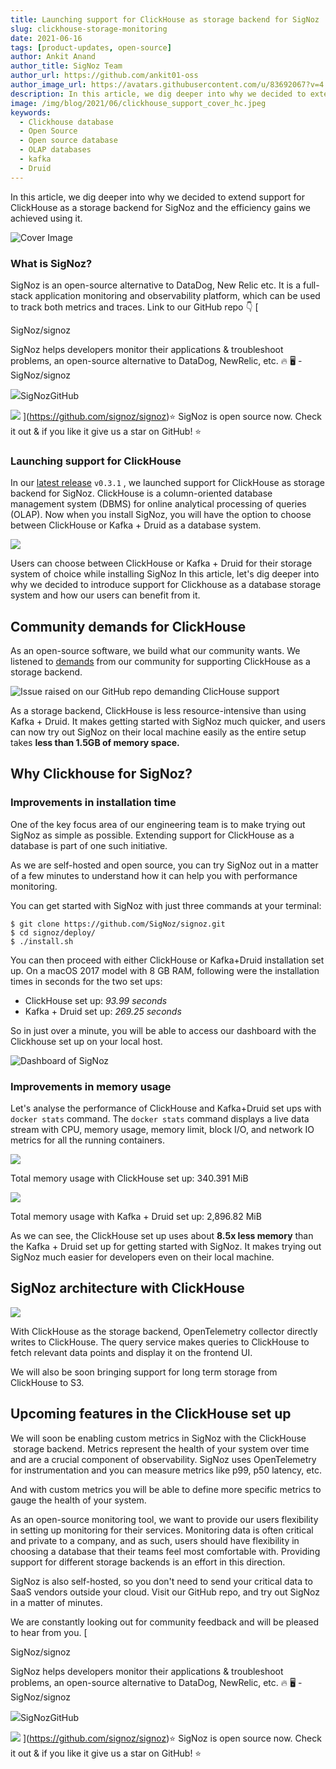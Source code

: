 ```yaml
---
title: Launching support for ClickHouse as storage backend for SigNoz
slug: clickhouse-storage-monitoring
date: 2021-06-16
tags: [product-updates, open-source]
author: Ankit Anand
author_title: SigNoz Team
author_url: https://github.com/ankit01-oss
author_image_url: https://avatars.githubusercontent.com/u/83692067?v=4
description: In this article, we dig deeper into why we decided to extend support for ClickHouse as a storage backend for SigNoz and the efficiency gains we achieved using it.
image: /img/blog/2021/06/clickhouse_support_cover_hc.jpeg
keywords:
  - Clickhouse database
  - Open Source
  - Open source database
  - OLAP databases
  - kafka
  - Druid
---
```


In this article, we dig deeper into why we decided to extend support for ClickHouse as a storage backend for SigNoz and the efficiency gains we achieved using it.

<!--truncate-->

![Cover Image](/img/blog/2021/06/clickhouse_support_cover_hc.jpeg)

### What is SigNoz?

SigNoz is an open-source alternative to DataDog, New Relic etc. It is a full-stack application monitoring and observability platform, which can be used to track both metrics and traces. Link to our GitHub repo 👇
[

SigNoz/signoz

SigNoz helps developers monitor their applications & troubleshoot problems, an open-source alternative to DataDog, NewRelic, etc. 🔥 🖥 - SigNoz/signoz

![](https://github.githubassets.com/favicons/favicon.svg)SigNozGitHub

![](https://repository-images.githubusercontent.com/326404870/e961a900-63c9-11eb-83f6-02913cf1b477)
](https://github.com/signoz/signoz)⭐️ SigNoz is open source now. Check it out & if you like it give us a star on GitHub! ⭐️

### Launching support for ClickHouse

In our [latest release](https://github.com/SigNoz/signoz) `v0.3.1` , we launched support for ClickHouse as storage backend for SigNoz. ClickHouse is a column-oriented database management system (DBMS) for online analytical processing of queries (OLAP). Now when you install SigNoz, you will have the option to choose between ClickHouse or Kafka + Druid as a database system.

![](/img/blog/2021/06/clickhouse_choose_setup_hc.png)

Users can choose between ClickHouse or Kafka + Druid for their storage system of choice while installing SigNoz
In this article, let's dig deeper into why we decided to introduce support for Clickhouse as a database storage system and how our users can benefit from it.

## Community demands for ClickHouse

As an open-source software, we build what our community wants. We listened to [demands](https://github.com/SigNoz/signoz/issues/22) from our community for supporting ClickHouse as a storage backend.

![Issue raised on our GitHub repo demanding ClicHouse support](/img/blog/2021/06/Clickhouse_community_demands_hc.png)

As a storage backend, ClickHouse is less resource-intensive than using Kafka + Druid. It makes getting started with SigNoz much quicker, and users can now try out SigNoz on their local machine easily as the entire setup takes **less than 1.5GB of memory space.**

## Why Clickhouse for SigNoz?

### Improvements in installation time

One of the key focus area of our engineering team is to make trying out SigNoz as simple as possible. Extending support for ClickHouse as a database is part of one such initiative.

As we are self-hosted and open source, you can try SigNoz out in a matter of a few minutes to understand how it can help you with performance monitoring.

You can get started with SigNoz with just three commands at your terminal:

    $ git clone https://github.com/SigNoz/signoz.git
    $ cd signoz/deploy/
    $ ./install.sh

You can then proceed with either ClickHouse or Kafka+Druid installation set up. On a macOS 2017 model with 8 GB RAM, following were the installation times in seconds for the two set ups:

- ClickHouse set up: _93.99 seconds_
- Kafka + Druid set up: _269.25 seconds_

So in just over a minute, you will be able to access our dashboard with the Clickhouse set up on your local host.

![Dashboard of SigNoz](/img/blog/2021/06/signoz_ui-1.png)

<!--- Track metrics & use traces to monitor app performance with SigNoz --->

### Improvements in memory usage

Let's analyse the performance of ClickHouse and Kafka+Druid set ups with `docker stats` command. The `docker stats` command displays a live data stream with CPU, memory usage, memory limit, block I/O, and network IO metrics for all the running containers.

![](/img/blog/2021/06/docker_stats_clickhouse_final.png)

<!--- Memory usage stats snapshot with ClickHouse installation --->

Total memory usage with ClickHouse set up: 340.391 MiB

![](/img/blog/2021/06/docker_stats_kafka_final.png)

<!--- Memory usage stats snapshot with kafka + Druid installation --->

Total memory usage with Kafka + Druid set up: 2,896.82 MiB

As we can see, the ClickHouse set up uses about **8.5x less memory** than the Kafka + Druid set up for getting started with SigNoz. It makes trying out SigNoz much easier for developers even on their local machine.

## SigNoz architecture with ClickHouse

![](/img/blog/2021/06/architecture-signoz-clickhouse-1.png)

<!--- SigNoz Architecture with ClickHouse as storage backend --->

With ClickHouse as the storage backend, OpenTelemetry collector directly writes to ClickHouse. The query service makes queries to ClickHouse to fetch relevant data points and display it on the frontend UI.

We will also be soon bringing support for long term storage from ClickHouse to S3.

## Upcoming features in the ClickHouse set up

We will soon be enabling custom metrics in SigNoz with the ClickHouse  storage backend. Metrics represent the health of your system over time and are a crucial component of observability. SigNoz uses OpenTelemetry for instrumentation and you can measure metrics like p99, p50 latency, etc.

And with custom metrics you will be able to define more specific metrics to gauge the health of your system.

As an open-source monitoring tool, we want to provide our users flexibility in setting up monitoring for their services. Monitoring data is often critical and private to a company, and as such, users should have flexibility in choosing a database that their teams feel most comfortable with. Providing support for different storage backends is an effort in this direction.

SigNoz is also self-hosted, so you don't need to send your critical data to SaaS vendors outside your cloud. Visit our GitHub repo, and try out SigNoz in a matter of minutes.

We are constantly looking out for community feedback and will be pleased to hear from you.
[

SigNoz/signoz

SigNoz helps developers monitor their applications & troubleshoot problems, an open-source alternative to DataDog, NewRelic, etc. 🔥 🖥 - SigNoz/signoz

![](https://github.githubassets.com/favicons/favicon.svg)SigNozGitHub

![](https://repository-images.githubusercontent.com/326404870/e961a900-63c9-11eb-83f6-02913cf1b477)
](https://github.com/signoz/signoz)⭐️ SigNoz is open source now. Check it out & if you like it give us a star on GitHub! ⭐️
